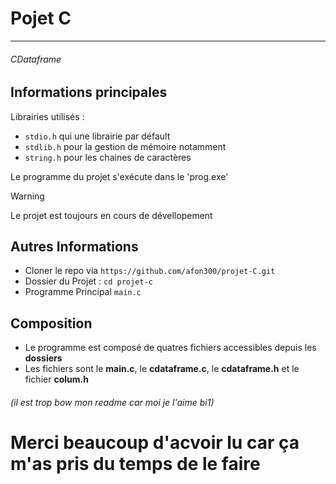 # Pojet C

---

###### CDataframe

## Informations principales
Librairies utilisés :
* `stdio.h` qui une librairie par défault
* `stdlib.h` pour la gestion de mémoire notamment
* `string.h` pour les chaines de caractères

Le programme du projet s'exécute dans le 'prog.exe'


> [!WARNING]
> Le projet est toujours en cours de dévellopement

## Autres Informations

* Cloner le repo via `https://github.com/afon300/projet-C.git`
* Dossier du Projet : `cd projet-c`
* Programme Principal `main.c`

## Composition

* Le programme est composé de quatres fichiers accessibles depuis les **dossiers**
* Les fichiers sont le **main.c**, le **cdataframe.c**, le **cdataframe.h** et le fichier **colum.h**



###### (il est trop bow mon readme car moi je l'aime bi1)
# Merci beaucoup d'acvoir lu car ça m'as pris du temps de le faire
